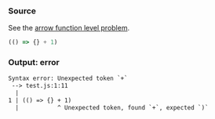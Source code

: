 ### Source
See the [arrow function level problem](../../../../parser/docs/arrow-function-level-problem.md).

```js
(() => {} + 1)
```

### Output: error
```txt
Syntax error: Unexpected token `+`
 --> test.js:1:11
  |
1 | (() => {} + 1)
  |           ^ Unexpected token, found `+`, expected `)`
```
